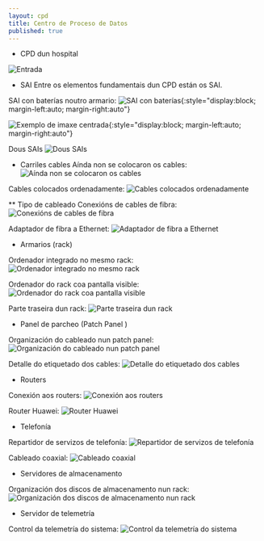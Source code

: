 ```yaml
---
layout: cpd
title: Centro de Proceso de Datos
published: true
---
```



* CPD dun hospital

![Entrada]({{site.baseurl}}/fotos/porta.jpg)


* SAI
Entre os elementos fundamentais dun CPD están os SAI.

SAI con baterías noutro armario:
![SAI con baterías ]({{site.baseurl}}/fotos/SAI-1.jpg){:style="display:block; margin-left:auto; margin-right:auto"}
 

![Exemplo de imaxe centrada]({{site.baseurl}}/imaxes/tarxetaRedNMVE.png){:style="display:block; margin-left:auto; margin-right:auto"}



 Dous SAIs
![ Dous SAIs ]({{site.baseurl}}/fotos/SAI-2.jpg)

* Carriles cables
Aínda non se colocaron os cables:
![ Aínda non se colocaron os cables ]({{site.baseurl}}/fotos/carrilsenCables.jpg)

Cables colocados ordenadamente:
![ Cables colocados ordenadamente ]({{site.baseurl}}/fotos/carrilCableado.jpg)

** Tipo de cableado
Conexións de cables de fibra:
![ Conexións de cables de fibra ]({{site.baseurl}}/fotos/fibra.jpg)

Adaptador de fibra a Ethernet:
![ Adaptador de fibra a Ethernet ](fotos/adaptadorFibraEthernet.jpg)




* Armarios (rack)

Ordenador integrado no mesmo rack:
![ Ordenador integrado no mesmo rack ]({{site.baseurl}}/fotos/terminalRack-1.jpg)


Ordenador do rack coa pantalla visible:
![ Ordenador do rack coa pantalla visible ]({{site.baseurl}}/fotos/terminalRack-2.jpg)

 Parte traseira dun rack:
![ Parte traseira dun rack ]({{site.baseurl}}/fotos/traseiro.jpg)

* Panel de parcheo (Patch Panel )

Organización do cableado nun patch panel:
![ Organización do cableado nun patch panel  ]({{site.baseurl}}/fotos/patchPanel.jpg)


Detalle do etiquetado dos cables:
![ Detalle do etiquetado dos cables]({{site.baseurl}}/fotos/patchPanelCoax.jpg)

* Routers

 Conexión aos routers:
![ Conexión aos routers ]({{site.baseurl}}/fotos/router.jpg)

Router Huawei:
![Router Huawei ]({{site.baseurl}}/fotos/HuaweiRouter.jpg)



* Telefonía

 Repartidor de servizos de telefonía:
![ Repartidor de servizos de telefonía ]({{site.baseurl}}/fotos/telefonia.jpg)


Cableado coaxial:
![Cableado coaxial](fotos/coaxial.jpg)




* Servidores de almacenamento

Organización dos discos de almacenamento nun rack:
![Organización dos discos de almacenamento nun rack ]({{site.baseurl}}/fotos/servAlmacenamento.jpg)

* Servidor de telemetría

Control da telemetría do sistema:
![Control da telemetría do sistema ]({{site.baseurl}}/fotos/servTelemetria.jpg)
